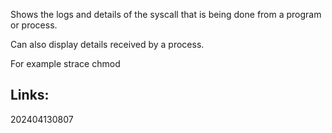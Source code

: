 
Shows the logs and details of the syscall that is being done from a program or process.

Can also display details received by a process.

For example strace chmod 

## Links:



202404130807